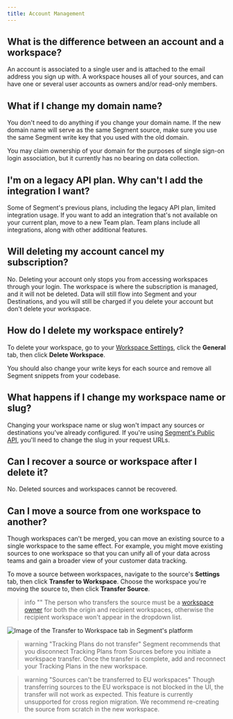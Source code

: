 ```yaml
---
title: Account Management
---
```


## What is the difference between an account and a workspace?

An account is associated to a single user and is attached to the email address you sign up with. A workspace houses all of your sources, and can have one or several user accounts as owners and/or read-only members.

## What if I change my domain name?

You don't need to do anything if you change your domain name. If the new domain name will serve as the same Segment source, make sure you use the same Segment write key that you used with the old domain.

You may claim ownership of your domain for the purposes of single sign-on login association, but it currently has no bearing on data collection.

## I'm on a legacy API plan. Why can't I add the integration I want?

Some of Segment's previous plans, including the legacy API plan, limited integration usage. If you want to add an integration that's not available on your current plan, move to a new Team plan. Team plans include all integrations, along with other additional features.

## Will deleting my account cancel my subscription?

No. Deleting your account only stops you from accessing workspaces through your login. The workspace is where the subscription is managed, and it will not be deleted. Data will still flow into Segment and your Destinations, and you will still be charged if you delete your account but don't delete your workspace.

## How do I delete my workspace entirely?

To delete your workspace, go to your [Workspace Settings](https://app.segment.com/goto-my-workspace/settings/basic), click the **General** tab, then click **Delete Workspace**.

You should also change your write keys for each source and remove all Segment snippets from your codebase.

## What happens if I change my workspace name or slug?

Changing your workspace name or slug won't impact any sources or destinations you've already configured. If you're using [Segment's Public API](/docs/api), you'll need to change the slug in your request URLs.

## Can I recover a source or workspace after I delete it?

No. Deleted sources and workspaces cannot be recovered.

## Can I move a source from one workspace to another?

Though workspaces can't be merged, you can move an existing source to a single workspace to the same effect. For example, you might move existing sources to one workspace so that you can unify all of your data across teams and gain a broader view of your customer data tracking.

To move a source between workspaces, navigate to the source's **Settings** tab, then click **Transfer to Workspace**. Choose the workspace you're moving the source to, then click **Transfer Source**.

> info ""
> The person who transfers the source must be a [workspace owner](/docs/segment-app/iam/) for both the origin and recipient workspaces, otherwise the recipient workspace won't appear in the dropdown list.

![Image of the Transfer to Workspace tab in Segment's platform](images/transfer-source.png "Transferring a source")

> warning "Tracking Plans do not transfer"
> Segment recommends that you disconnect Tracking Plans from Sources before you initiate a workspace transfer. Once the transfer is complete, add and reconnect your Tracking Plans in the new workspace.

> warning "Sources can't be transferred to EU workspaces"
> Though transferring sources to the EU workspace is not blocked in the UI, the transfer will not work as expected. This feature is currently unsupported for cross region migration. We recommend re-creating the source from scratch in the new workspace.  
